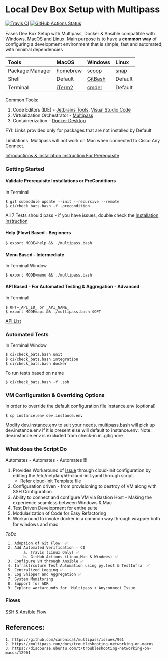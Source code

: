 # Local Dev Box Setup with Multipass 

[![Travis CI](https://img.shields.io/travis/rajasoun/multipass-dev-box/master.svg?label=TravisCI&style=flat-square)](https://travis-ci.org/rajasoun/multipass-dev-box) 
[![GitHub Actions Status](https://img.shields.io/github/workflow/status/rajasoun/multipass-dev-box/CI?label=GithubActions&style=flat-square)](https://github.com/rajasoun/multipass-dev-box/actions)

Eases Dev Box Setup with Multipass, Docker & Ansible compatible with Windows, MacOS and Linux.
Main purpose is to have a **common way** of configuring a development environment that is simple, fast and automated,
with minimal dependencies 

| Tools           | MacOS      | Windows   | Linux   |
|:----------------|:-----------|:----------|:--------|
| Package Manager | [homebrew] | [scoop]   | [snap]  |
| Shell           | Default    | [GitBash] | Default |
| Terminal        | [iTerm2]   | [cmder]   | Default |

Common Tools:
1. Code Editors (IDE) - [Jetbrains Tools], [Visual Studio Code]
2. Virtualization Orchestrator - [Multipass]
3. Containerization - [Docker Desktop]

FYI: Links provided only for packages that are not installed by Default

Limitations: Multipass will not work on Mac when connected to Cisco Any Connect. 

[Introductions & Installation Instruction For Prerequisite](docs/installation_instruction.md)

### Getting Started 

#### Validate Prerequisite Installations or PreConditions 

In Terminal 

```SHELL
$ git submodule update --init --recursive --remote
$ ci/check_bats.bash -f .precondition
```

All 7 Tests should pass - if you have issues, double check the [Installation Instruction](docs/installation_instruction.md)

#### Help (Flow) Based - Beginners 

```SHELL
$ export MODE=help && ./multipass.bash
```

#### Menu Based - Intermediate 

In Terminal Window

```SHELL
$ export MODE=menu && ./multipass.bash 
```

#### API Based - For Automated Testing & Aggregation - Advanced

In Terminal 
   
```SHELL
$ OPT=_API_ID_ or _API_NAME_
$ export MODE=api && ./multipass.bash $OPT
```

[API List](docs/2_apis.md)


### Automated Tests

In Terminal Window

```SHELL
$ ci/check_bats.bash unit
$ ci/check_bats.bash integration
$ ci/check_bats.bash docker
```

To run tests based on name 
```SHELL
$ ci/check_bats.bash -f .ssh
```

### VM Configuration & Overriding Options

In order to override the default configuration file instance.env (optional)
``` SHELL
$ cp instance.env dev.instance.env
```

Modify dev.instance.env to suit your needs. multipass.bash will pick up dev.instance.env if it is present else
will default to instance.env.
Note: dev.instance.env is excluded from check-in in .gitignore


### What does the Script Do
Automates - Automates - Automates !!!

1. Provides Workaround of [Issue](https://discourse.ubuntu.com/t/troubleshooting-networking-on-macos/12901) 
through cloud-init configuration by editing the /etc/netplan/50-cloud-init.yaml through script.
    * Refer [cloud-init](config/templates/cloud-init-template.yaml) Template file
2. Configuration driven - from provisioning to destroy of VM along with SSH Configuration
3. Ability to connect and configure VM via Bastion Host - Making the experience seamless between Windows & Mac 
4. Test Driven Development for entire suite
5. Modularization of Code for Easy Refactoring
6. Workaround to invoke docker in a common way through wrapper both for windows and mac


*ToDo*

     1. Adoption of Git Flow  ✅
     2. Add Automated Verification - CI 
            a. Travis (Linux Only) ✅
            b. GitHub Actions (Linux,Mac & Windows) ✅
     3. Configure VM through Ansible ✅
     4. Infrastrcuture Test Automation using py.test & TestInfra  ✅
     5. Centralized Logging ✅
     6. Log Shipper and Aggregation ✅
     7. System Monitoring
     8. Support for ADR
     9. Explore workarounds for  Multipass + Anyconnect Issue



### Flows

[SSH & Ansible Flow](docs/ssh_ansible_flows.md)

References:
---
    1. https://github.com/canonical/multipass/issues/961
    2. https://multipass.run/docs/troubleshooting-networking-on-macos
    3. https://discourse.ubuntu.com/t/troubleshooting-networking-on-macos/12901
    

[Homebrew]: https://brew.sh/
[Scoop]: https://scoop.sh/
[snap]: https://codeburst.io/how-to-install-and-use-snap-on-ubuntu-18-04-9fcb6e3b34f9
[GitBash]: https://git-scm.com/
[iTerm2]: https://iterm2.com/
[cmder]: https://cmder.net/
[Jetbrains Tools]: https://www.jetbrains.com/
[Visual Studio Code]: https://code.visualstudio.com/
[Multipass]: https://multipass.run/
[Docker Desktop]: https://www.docker.com/products/docker-desktop